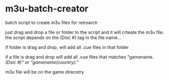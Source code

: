 # m3u-batch-creator
batch script to create m3u files for retroarch

just drag and drop a file or folder to the script and it will crteate the m3u file. the script depends on the (Disc #) tag in the file name...

if folder is drag and drop, will add all .cue files in that folder

if a file is drag and drop will add all .cue files that matches "gamename.*(Dsic #)" or "gamename(country).*"

m3u file will be on the game direcotry

